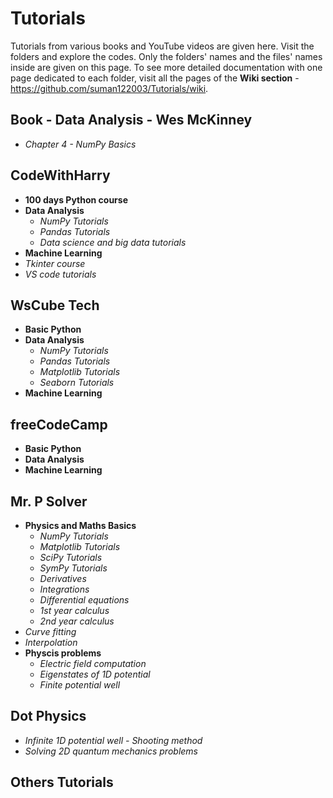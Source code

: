 # Tutorials
Tutorials from various books and YouTube videos are given here. Visit the folders and explore the codes. Only the folders' names and the files' names inside are given on this page. To see more detailed documentation with one page dedicated to each folder, visit all the pages of the **Wiki section** - https://github.com/suman122003/Tutorials/wiki.

## Book - Data Analysis - Wes McKinney
* *Chapter 4 - NumPy Basics*

## CodeWithHarry
* **100 days Python course**
* **Data Analysis**
  - *NumPy Tutorials*
  - *Pandas Tutorials*
  - *Data science and big data tutorials*
* **Machine Learning**
* *Tkinter course*
* *VS code tutorials*

## WsCube Tech
* **Basic Python**
* **Data Analysis**
  - *NumPy Tutorials*
  - *Pandas Tutorials*
  - *Matplotlib Tutorials*
  - *Seaborn Tutorials*
* **Machine Learning**

## freeCodeCamp
* **Basic Python**
* **Data Analysis**
* **Machine Learning**

## Mr. P Solver
* **Physics and Maths Basics**
  - *NumPy Tutorials*
  - *Matplotlib Tutorials*
  - *SciPy Tutorials*
  - *SymPy Tutorials*
  - *Derivatives*
  - *Integrations*
  - *Differential equations*
  - *1st year calculus*
  - *2nd year calculus*
* *Curve fitting*
* *Interpolation*
* **Physcis problems**
  - *Electric field computation*
  - *Eigenstates of 1D potential*
  - *Finite potential well*
## Dot Physics
* *Infinite 1D potential well - Shooting method*
* *Solving 2D quantum mechanics problems*

## Others Tutorials


